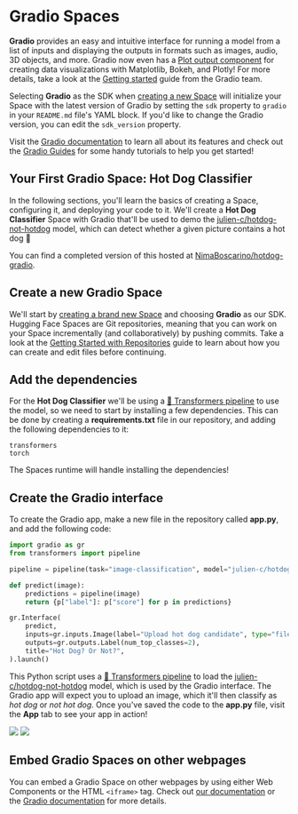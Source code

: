 # Gradio Spaces

**Gradio** provides an easy and intuitive interface for running a model from a list of inputs and displaying the outputs in formats such as images, audio, 3D objects, and more. Gradio now even has a [Plot output component](https://gradio.app/docs/#o_plot) for creating data visualizations with Matplotlib, Bokeh, and Plotly! For more details, take a look at the [Getting started](https://gradio.app/getting_started/) guide from the Gradio team.

Selecting **Gradio** as the SDK when [creating a new Space](https://huggingface.co/new-space) will initialize your Space with the latest version of Gradio by setting the `sdk` property to `gradio` in your `README.md` file's YAML block. If you'd like to change the Gradio version, you can edit the `sdk_version` property.

Visit the [Gradio documentation](https://gradio.app/docs/) to learn all about its features and check out the [Gradio Guides](https://gradio.app/guides/) for some handy tutorials to help you get started!

## Your First Gradio Space: Hot Dog Classifier

In the following sections, you'll learn the basics of creating a Space, configuring it, and deploying your code to it. We'll create a **Hot Dog Classifier** Space with Gradio that'll be used to demo the [julien-c/hotdog-not-hotdog](https://huggingface.co/julien-c/hotdog-not-hotdog) model, which can detect whether a given picture contains a hot dog 🌭

You can find a completed version of this hosted at [NimaBoscarino/hotdog-gradio](https://huggingface.co/spaces/NimaBoscarino/hotdog-gradio).

## Create a new Gradio Space

We'll start by [creating a brand new Space](https://huggingface.co/new-space) and choosing **Gradio** as our SDK. Hugging Face Spaces are Git repositories, meaning that you can work on your Space incrementally (and collaboratively) by pushing commits. Take a look at the [Getting Started with Repositories](./repositories-getting-started) guide to learn about how you can create and edit files before continuing.

## Add the dependencies

For the **Hot Dog Classifier** we'll be using a [🤗 Transformers pipeline](https://huggingface.co/docs/transformers/pipeline_tutorial) to use the model, so we need to start by installing a few dependencies. This can be done by creating a **requirements.txt** file in our repository, and adding the following dependencies to it:

```
transformers
torch
```

The Spaces runtime will handle installing the dependencies!

## Create the Gradio interface

To create the Gradio app, make a new file in the repository called **app.py**, and add the following code:

```python
import gradio as gr
from transformers import pipeline

pipeline = pipeline(task="image-classification", model="julien-c/hotdog-not-hotdog")

def predict(image):
    predictions = pipeline(image)
    return {p["label"]: p["score"] for p in predictions}

gr.Interface(
    predict,
    inputs=gr.inputs.Image(label="Upload hot dog candidate", type="filepath"),
    outputs=gr.outputs.Label(num_top_classes=2),
    title="Hot Dog? Or Not?",
).launch()
```

This Python script uses a [🤗 Transformers pipeline](https://huggingface.co/docs/transformers/pipeline_tutorial) to load the [julien-c/hotdog-not-hotdog](https://huggingface.co/julien-c/hotdog-not-hotdog) model, which is used by the Gradio interface. The Gradio app will expect you to upload an image, which it'll then classify as *hot dog* or *not hot dog*. Once you've saved the code to the **app.py** file, visit the **App** tab to see your app in action!

<div class="flex justify-center">
<img class="block dark:hidden" src="https://huggingface.co/datasets/huggingface/documentation-images/resolve/main/hub/spaces-hot-dog-gradio.png"/>
<img class="hidden dark:block" src="https://huggingface.co/datasets/huggingface/documentation-images/resolve/main/hub/spaces-hot-dog-gradio-dark.png"/>
</div>

## Embed Gradio Spaces on other webpages

You can embed a Gradio Space on other webpages by using either Web Components or the HTML `<iframe>` tag. Check out [our documentation](./spaces-embed) or the [Gradio documentation](https://gradio.app/sharing_your_app/#embedding-hosted-spaces) for more details.

